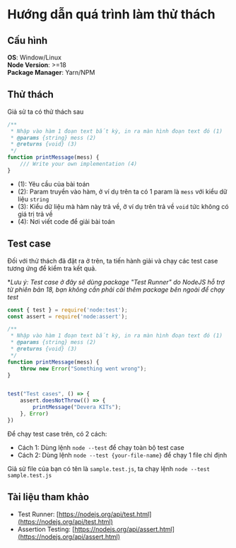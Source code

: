 # Hướng dẫn quá trình làm thử thách

## Cấu hình

**OS**: Window/Linux  
**Node Version**: >=18  
**Package Manager**: Yarn/NPM  

## Thử thách

Giả sử ta có thử thách sau

```javascript
/**
 * Nhập vào hàm 1 đoạn text bất kỳ, in ra màn hình đoạn text đó (1)
 * @params {string} mess (2)
 * @returns {void} (3)
 */
function printMessage(mess) {
    /// Write your own implementation (4)
} 
```

- (1): Yêu cầu của bài toán
- (2): Param truyền vào hàm, ở ví dụ trên ta có 1 param là `mess` với kiểu dữ liệu `string`
- (3): Kiểu dữ liệu mà hàm này trả về, ở ví dụ trên trả về `void` tức không có giá trị trả về
- (4): Nơi viết code để giải bài toán

## Test case

Đối với thử thách đã đặt ra ở trên, ta tiến hành giải và chạy các test case tương ứng để kiểm tra kết quả.

**Lưu ý: Test case ở đây sẽ dùng package "Test Runner" do NodeJS hỗ trợ từ phiên bản 18, bạn không cần phải cài thêm package bên ngoài để chạy test*

```javascript
const { test } = require('node:test');
const assert = require('node:assert');

/**
 * Nhập vào hàm 1 đoạn text bất kỳ, in ra màn hình đoạn text đó (1)
 * @params {string} mess (2)
 * @returns {void} (3)
 */
function printMessage(mess) {
    throw new Error("Something went wrong");
} 


test("Test cases", () => {
    assert.doesNotThrow(() => {
        printMessage("Devera KITs");
    }, Error)
})
```

Để chạy test case trên, có 2 cách:

- Cách 1: Dùng lệnh `node --test` để chạy toàn bộ test case
- Cách 2: Dùng lệnh `node --test {your-file-name}` để chạy 1 file chỉ định

Giả sử file của bạn có tên là `sample.test.js`, ta chạy lệnh `node --test sample.test.js`


## Tài liệu tham khảo

- Test Runner: [https://nodejs.org/api/test.html](https://nodejs.org/api/test.html)
- Assertion Testing: [https://nodejs.org/api/assert.html](https://nodejs.org/api/assert.html)

